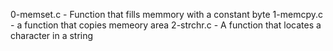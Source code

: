 0-memset.c - Function that fills memmory with a constant byte
1-memcpy.c - a function that copies memeory area
2-strchr.c - A function that locates a character in a string
